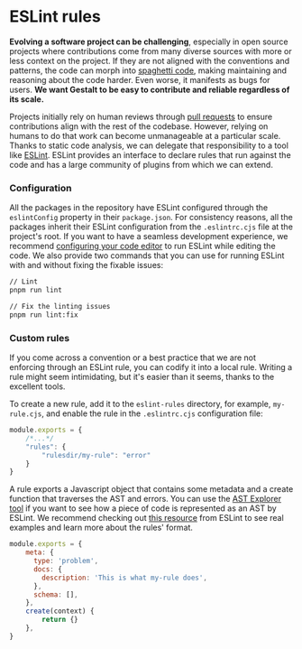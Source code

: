 # ESLint rules

**Evolving a software project can be challenging**,
especially in open source projects where contributions come from many diverse sources with more or less context on the project.
If they are not aligned with the conventions and patterns, the code can morph into [spaghetti code](https://en.wikipedia.org/wiki/Spaghetti_code), making maintaining and reasoning about the code harder. Even worse, it manifests as bugs for users.
**We want Gestalt to be easy to contribute and reliable regardless of its scale.**

Projects initially rely on human reviews through [pull requests](https://en.wikipedia.org/wiki/Fork_and_pull_model) to ensure contributions align with the rest of the codebase.
However, relying on humans to do that work can become unmanageable at a particular scale.
Thanks to static code analysis,
we can delegate that responsibility to a tool like [ESLint](https://eslint.org/). ESLint provides an interface to declare rules that run against the code and has a large community of plugins from which we can extend.

### Configuration

All the packages in the repository have ESLint configured through the `eslintConfig` property in their `package.json`. For consistency reasons, all the packages inherit their ESLint configuration from the `.eslintrc.cjs` file at the project's root.
If you want to have a seamless development experience,
we recommend [configuring your code editor](https://**eslint**.org/docs/user-guide/integrations) to run ESLint while editing the code.
We also provide two commands that you can use for running ESLint with and without fixing the fixable issues:

```bash
// Lint
pnpm run lint

// Fix the linting issues
pnpm run lint:fix
```

### Custom rules

If you come across a convention or a best practice that we are not enforcing through an ESLint rule, you can codify it into a local rule. Writing a rule might seem intimidating, but it's easier than it seems, thanks to the excellent tools.

To create a new rule, add it to the `eslint-rules` directory,
for example,
`my-rule.cjs`,
and enable the rule in the `.eslintrc.cjs` configuration file:

```js
module.exports = {
    /*...*/
    "rules": {
        "rulesdir/my-rule": "error"
    }
}
```

A rule exports a Javascript object that contains some metadata and a create function that traverses the AST and errors. You can use the [AST Explorer tool](https://astexplorer.net/) if you want to see how a piece of code is represented as an AST by ESLint. We recommend checking out [this resource](https://eslint.org/docs/developer-guide/working-with-rules) from ESLint to see real examples and learn more about the rules' format.

```js
module.exports = {
    meta: {
      type: 'problem',
      docs: {
        description: 'This is what my-rule does',
      },
      schema: [],
    },
    create(context) {
        return {}
    },
}
```
